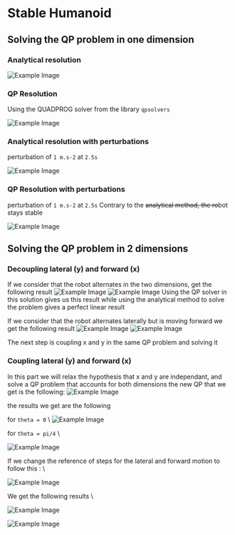 # Stable Humanoid

## Solving the QP problem in one dimension


### Analytical resolution

![Example Image](plots/predictive_control.png)

### QP Resolution

Using the QUADPROG solver from the library `qpsolvers`

![Example Image](plots/qp.png)

### Analytical resolution with perturbations

perturbation of `1 m.s-2` at `2.5s`

![Example Image](plots/perturbations.png)

### QP Resolution with perturbations

perturbation of `1 m.s-2` at `2.5s`
Contrary to the ~~analytical method, the ro~~bot stays stable

![Example Image](plots/qp_perturbations.png)

## Solving the QP problem in 2 dimensions 

### Decoupling lateral (y) and forward (x)

If we consider that the robot alternates in the two dimensions, get the following result
![Example Image](plots/forward.png)
![Example Image](plots/decoupled.png)
Using the QP solver in this solution gives us this result while using the analytical method 
to solve the problem gives a perfect linear result


If we consider that the robot alternates laterally but is moving forward we get the
following result
![Example Image](plots/forward_moving.png)
![Example Image](plots/decoupled_moving.png)

The next step is coupling x and y in the same QP problem and solving it

### Coupling lateral (y) and forward (x)

In this part we will relax the hypothesis that x and y are independant, and solve a QP problem 
that accounts for both dimensions
the new QP that we get is the following:
![Example Image](qp.png)

the results we get are the following 

for `theta = 0` \\
![Example Image](plots/coupled_theta_0.png)

for `theta = pi/4` \\

![Example Image](plots/coupled_theta_pi:4.png)

If we change the reference of steps for the lateral and forward motion to follow this : \\

![Example Image](plots/zkrefs.png)

We get the following results \\

![Example Image](plots/forward2.png)

![Example Image](plots/traj2.png)